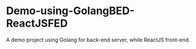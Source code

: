# Demo-using-GolangBED-ReactJSFED
A demo project using Golang for back-end server, while ReactJS front-end. 
